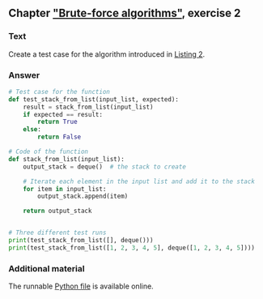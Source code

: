 ## Chapter ["Brute-force algorithms"](https://comp-think.github.io/book/06.pdf), exercise 2

### Text
Create a test case for the algorithm introduced in [Listing 2](https://comp-think.github.io/book/06).

### Answer
```python
# Test case for the function
def test_stack_from_list(input_list, expected):
    result = stack_from_list(input_list)
    if expected == result:
        return True
    else:
        return False

# Code of the function
def stack_from_list(input_list):
    output_stack = deque()  # the stack to create

    # Iterate each element in the input list and add it to the stack
    for item in input_list:
        output_stack.append(item)

    return output_stack


# Three different test runs
print(test_stack_from_list([], deque()))
print(test_stack_from_list([1, 2, 3, 4, 5], deque([1, 2, 3, 4, 5])))
```

### Additional material
The runnable [Python file](exercise-2".py) is available online.

